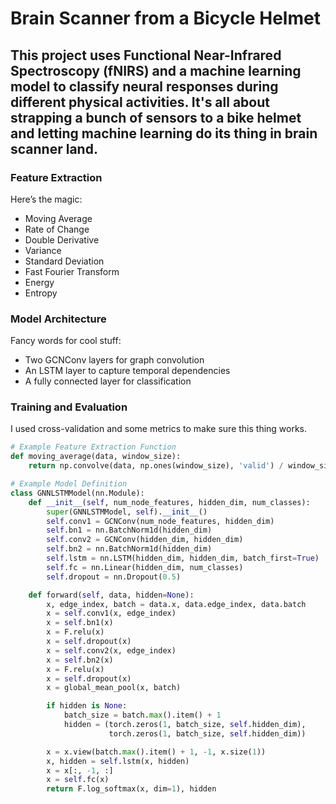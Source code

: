 # Brain Scanner from a Bicycle Helmet
## This project uses Functional Near-Infrared Spectroscopy (fNIRS) and a machine learning model to classify neural responses during different physical activities. It's all about strapping a bunch of sensors to a bike helmet and letting machine learning do its thing in brain scanner land.

### Feature Extraction

Here’s the magic:
- Moving Average
- Rate of Change
- Double Derivative
- Variance
- Standard Deviation
- Fast Fourier Transform
- Energy
- Entropy

### Model Architecture

Fancy words for cool stuff:
- Two GCNConv layers for graph convolution
- An LSTM layer to capture temporal dependencies
- A fully connected layer for classification

### Training and Evaluation

I used cross-validation and some metrics to make sure this thing works.

```python
# Example Feature Extraction Function
def moving_average(data, window_size):
    return np.convolve(data, np.ones(window_size), 'valid') / window_size

# Example Model Definition
class GNNLSTMModel(nn.Module):
    def __init__(self, num_node_features, hidden_dim, num_classes):
        super(GNNLSTMModel, self).__init__()
        self.conv1 = GCNConv(num_node_features, hidden_dim)
        self.bn1 = nn.BatchNorm1d(hidden_dim)
        self.conv2 = GCNConv(hidden_dim, hidden_dim)
        self.bn2 = nn.BatchNorm1d(hidden_dim)
        self.lstm = nn.LSTM(hidden_dim, hidden_dim, batch_first=True)
        self.fc = nn.Linear(hidden_dim, num_classes)
        self.dropout = nn.Dropout(0.5)

    def forward(self, data, hidden=None):
        x, edge_index, batch = data.x, data.edge_index, data.batch
        x = self.conv1(x, edge_index)
        x = self.bn1(x)
        x = F.relu(x)
        x = self.dropout(x)
        x = self.conv2(x, edge_index)
        x = self.bn2(x)
        x = F.relu(x)
        x = self.dropout(x)
        x = global_mean_pool(x, batch)

        if hidden is None:
            batch_size = batch.max().item() + 1
            hidden = (torch.zeros(1, batch_size, self.hidden_dim),
                      torch.zeros(1, batch_size, self.hidden_dim))

        x = x.view(batch.max().item() + 1, -1, x.size(1))
        x, hidden = self.lstm(x, hidden)
        x = x[:, -1, :]
        x = self.fc(x)
        return F.log_softmax(x, dim=1), hidden
